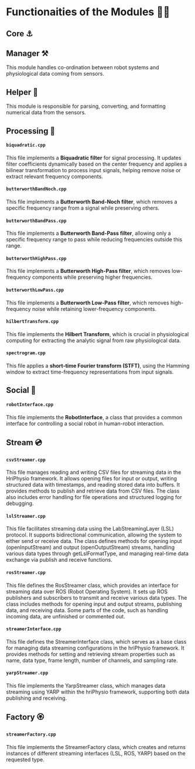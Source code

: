 # Functionaities of the Modules 🌟🌠

## Core ⚓
## Manager ⚒️

This module handles co-ordination between robot systems and physiological data coming from sensors. 

## Helper 🏹

This module is responsible for parsing, converting, and formatting numerical data from the sensors. 

## Processing 🔭

#### `biquadratic.cpp` 

This file implements a **Biquadratic filter** for signal processing. It updates filter coefficients dynamically based on the center frequency and applies a bilinear transformation to process input signals, helping remove noise or extract relevant frequency components.

#### `butterworthBandNoch.cpp`

This file implements a **Butterworth Band-Noch filter**, which removes a specific frequency range from a signal while preserving others.

#### `butterworthBandPass.cpp`

This file implements a **Butterworth Band-Pass filter**, allowing only a specific frequency range to pass while reducing frequencies outside this range.

#### `butterworthHighPass.cpp`

This file implements a **Butterworth High-Pass filter**, which removes low-frequency components while preserving higher frequencies.

#### `butterworthLowPass.cpp`

This file implements a **Butterworth Low-Pass filter**, which removes high-frequency noise while retaining lower-frequency components.

#### `hilbertTransform.cpp`

This file implements the **Hilbert Transform**, which is crucial in physiological computing for extracting the analytic signal from raw physiological data.

#### `spectrogram.cpp`

This file applies a **short-time Fourier transform (STFT)**, using the Hamming window to extract time-frequency representations from input signals.

## Social 🤖

#### `robotInterface.cpp`

This file implements the **RobotInterface**, a class that provides a common interface for controlling a social robot in human-robot interaction.

## Stream 💿

#### `csvStreamer.cpp`
This file manages reading and writing CSV files for streaming data in the HriPhysio framework. It allows opening files for input or output, writing structured data with timestamps, and reading stored data into buffers. It provides methods to publish and retrieve data from CSV files. The class also includes error handling for file operations and structured logging for debugging.

#### `lslStreamer.cpp`
This file facilitates streaming data using the LabStreamingLayer (LSL) protocol. It supports bidirectional communication, allowing the system to either send or receive data. The class defines methods for opening input (openInputStream) and output (openOutputStream) streams, handling various data types through getLslFormatType, and managing real-time data exchange via publish and receive functions.

#### `rosStreamer.cpp`
This file defines the RosStreamer class, which provides an interface for streaming data over ROS (Robot Operating System). It sets up ROS publishers and subscribers to transmit and receive various data types. The class includes methods for opening input and output streams, publishing data, and receiving data. Some parts of the code, such as handling incoming data, are unfinished or commented out.

#### `streamerInterface.cpp`
This file defines the StreamerInterface class, which serves as a base class for managing data streaming configurations in the hriPhysio framework. It provides methods for setting and retrieving stream properties such as name, data type, frame length, number of channels, and sampling rate. 

#### `yarpStreamer.cpp`
This file implements the YarpStreamer class, which manages data streaming using YARP within the hriPhysio framework, supporting both data publishing and receiving.

## Factory 🏵️

#### `streamerFactory.cpp`
This file implements the StreamerFactory class, which creates and returns instances of different streaming interfaces (LSL, ROS, YARP) based on the requested type.
  



